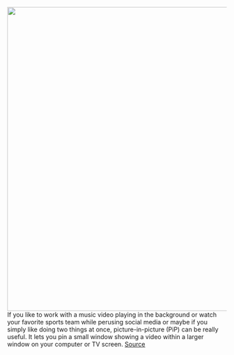 <img src='https://cdn.vox-cdn.com/thumbor/aIFLK2-sut95o6EYORfK6WiVaxE=/0x0:2160x1314/1200x800/filters:focal(908x485:1252x829)/cdn.vox-cdn.com/uploads/chorus_image/image/65977456/Screen_Shot_2019_12_27_at_2.12.43_PM.0.png' width='700px' /><br/>
If you like to work with a music video playing in the background or watch your favorite sports team while perusing social media or maybe if you simply like doing two things at once, picture-in-picture (PiP) can be really useful. It lets you pin a small window showing a video within a larger window on your computer or TV screen.
<a href='https://www.theverge.com/2019/12/27/21039447/pip-picture-in-picture-mac-safari-youtube-video-how-to-watch'> Source <a/>